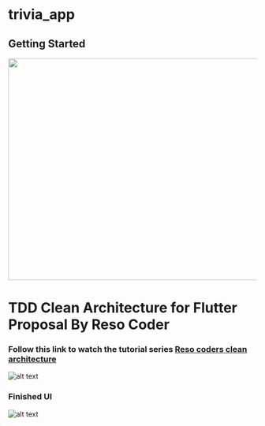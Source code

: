 # trivia_app


## Getting Started

<img src="https://blog.cleancoder.com/uncle-bob/images/2012-08-13-the-clean-architecture/CleanArchitecture.jpg"  width="600" height="450">

# TDD Clean Architecture for Flutter Proposal By Reso Coder
### Follow this link to watch the tutorial series [Reso coders clean architecture](https://resocoder.com/flutter-clean-architecture-tdd/)

![alt text](https://i0.wp.com/resocoder.com/wp-content/uploads/2019/08/Clean-Architecture-Flutter-Diagram.png?w=556&ssl=1)

### Finished UI
![alt text](https://i1.wp.com/resocoder.com/wp-content/uploads/2019/09/app-ui.png?resize=576%2C1024&ssl=10)
